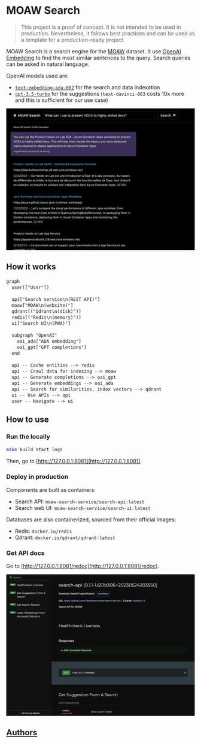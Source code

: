 # MOAW Search

> This project is a proof of concept. It is not intended to be used in production. Nevertheless, it follows best practices and can be used as a template for a production-ready project.

MOAW Search is a search engine for the [MOAW](https://microsoft.github.io/moaw/) dataset. It use [OpenAI Embedding](https://platform.openai.com/docs/guides/embeddings) to find the most similar sentences to the query. Search queries can be asked in natural language.

OpenAI models used are:

- [`text-embedding-ada-002`](https://openai.com/blog/new-and-improved-embedding-model) for the search and data indexation
- [`gpt-3.5-turbo`](https://platform.openai.com/docs/models/gpt-3-5) for the suggestions (`text-davinci-003` costs 10x more and this is sufficient for our use case)

![Application screenshot](docs/main.png)

## How it works

```mermaid
graph
  user(["User"])

  api["Search service\n(REST API)"]
  moaw["MOAW\n(website)"]
  qdrant[("Qdrant\n(disk)")]
  redis[("Redis\n(memory)")]
  ui["Search UI\n(PWA)"]

  subgraph "OpenAI"
    oai_ada["ADA embedding"]
    oai_gpt["GPT completions"]
  end

  api -- Cache entities --> redis
  api -- Crawl data for indexing --> moaw
  api -- Generate completions --> oai_gpt
  api -- Generate embeddings --> oai_ada
  api -- Search for similarities, index vectors --> qdrant
  ui -- Use APIs --> api
  user -- Navigate --> ui
```

## How to use

### Run the locally

```bash
make build start logs
```

Then, go to [http://127.0.0.1:8081](http://127.0.0.1:8081).

### Deploy in production

Components are built as containers:

- Search API: `moaw-search-service/search-api:latest`
- Search web UI: `moaw-search-service/search-ui:latest`

Databases are also containerized, sourced from their official images:

- Redis: `docker.io/redis`
- Qdrant: `docker.io/qdrant/qdrant:latest`

### Get API docs

Go to [http://127.0.0.1:8081/redoc](http://127.0.0.1:8081/redoc).

![Documentation endpoint](docs/doc.png)

## [Authors](./AUTHORS.md)
